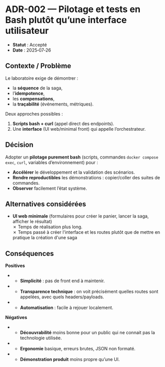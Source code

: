 # ADR-002 — Pilotage et tests en Bash plutôt qu’une interface utilisateur

- **Statut** : Accepté  
- **Date** : 2025‑07‑26  

## Contexte / Problème
Le laboratoire exige de démontrer :
- la **séquence** de la saga,
- l’**idempotence**,
- les **compensations**,
- la **traçabilité** (événements, métriques).

Deux approches possibles :
1) **Scripts bash + curl** (appel direct des endpoints).
2) Une **interface** (UI web/minimal front) qui appelle l’orchestrateur.

## Décision
Adopter un **pilotage purement bash** (scripts, commandes `docker compose exec`, `curl`, variables d’environnement) pour :
- **Accélérer** le développement et la validation des scénarios.
- **Rendre reproductibles** les démonstrations : copier/coller des suites de commandes.
- **Observer** facilement l’état système.

## Alternatives considérées
- **UI web minimale** (formulaires pour créer le panier, lancer la saga, afficher le résultat)  
  ✗ Temps de réalisation plus long.  
  ✗ Temps passé à créer l'interface et les routes plutôt que de mettre en pratique la création d'une saga

## Conséquences
**Positives**
- + **Simplicité** : pas de front end à maintenir.  
- + **Transparence technique** : on voit précisément quelles routes sont appelées, avec quels headers/payloads.  
- + **Automatisation** : facile à rejouer localement.

**Négatives**
- - **Découvrabilité** moins bonne pour un public qui ne connait pas la technologie utilisée.  
- - **Ergonomie** basique, erreurs brutes, JSON non formaté.  
- - **Démonstration produit** moins propre qu’une UI.